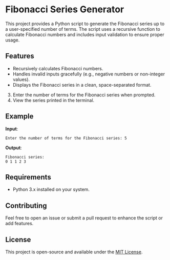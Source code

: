 # Fibonacci Series Generator

This project provides a Python script to generate the Fibonacci series up to a user-specified number of terms. The script uses a recursive function to calculate Fibonacci numbers and includes input validation to ensure proper usage.

## Features
- Recursively calculates Fibonacci numbers.
- Handles invalid inputs gracefully (e.g., negative numbers or non-integer values).
- Displays the Fibonacci series in a clean, space-separated format.

3. Enter the number of terms for the Fibonacci series when prompted.
4. View the series printed in the terminal.

## Example
**Input**:  
```
Enter the number of terms for the Fibonacci series: 5
```

**Output**:  
```
Fibonacci series:
0 1 1 2 3
```

## Requirements
- Python 3.x installed on your system.

## Contributing
Feel free to open an issue or submit a pull request to enhance the script or add features.

## License
This project is open-source and available under the [MIT License](LICENSE).
